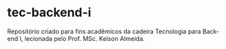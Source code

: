 # tec-backend-i

Repositório criado para fins acadêmicos da cadeira Tecnologia para Back-end I, lecionada pelo Prof. MSc. Kelson Almeida.
